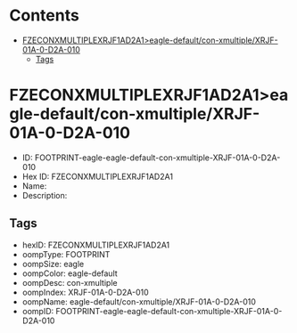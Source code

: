 



Contents
========

* [FZECONXMULTIPLEXRJF1AD2A1>eagle-default/con-xmultiple/XRJF-01A-0-D2A-010](#fzeconxmultiplexrjf1ad2a1eagle-defaultcon-xmultiplexrjf-01a-0-d2a-010)
	* [Tags](#tags)

# FZECONXMULTIPLEXRJF1AD2A1>eagle-default/con-xmultiple/XRJF-01A-0-D2A-010

- ID: FOOTPRINT-eagle-eagle-default-con-xmultiple-XRJF-01A-0-D2A-010
- Hex ID: FZECONXMULTIPLEXRJF1AD2A1
- Name: 
- Description: 

## Tags

- hexID: FZECONXMULTIPLEXRJF1AD2A1
- oompType: FOOTPRINT
- oompSize: eagle
- oompColor: eagle-default
- oompDesc: con-xmultiple
- oompIndex: XRJF-01A-0-D2A-010
- oompName: eagle-default/con-xmultiple/XRJF-01A-0-D2A-010
- oompID: FOOTPRINT-eagle-eagle-default-con-xmultiple-XRJF-01A-0-D2A-010
